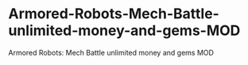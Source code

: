 # Armored-Robots-Mech-Battle-unlimited-money-and-gems-MOD
Armored Robots: Mech Battle unlimited money and gems MOD
